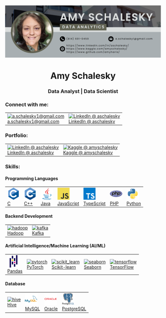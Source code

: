 ![Amy Schalesky, Data Analytics](Banner.png)
<h1 align="center">Amy Schalesky</h1>
<h3 align="center">Data Analyst | Data Scientist</h3>

<h3 align="left">Connect with me:</h3>
<table>
  <tr>
    <td>
      <a href="mailto:a.schalesky1@gmail.com" target="blank">
        <img src="https://upload.wikimedia.org/wikipedia/commons/7/7e/Gmail_icon_%282020%29.svg" alt="a.schalesky1@gmail.com" height="30" width="40" />
        <br>a.schalesky1@gmail.com
      </a>
    </td>
    <td>
      <a href="https://linkedin.com/in/aschalesky" target="blank">
        <img src="https://raw.githubusercontent.com/rahuldkjain/github-profile-readme-generator/master/src/images/icons/Social/linked-in-alt.svg" alt="LinkedIn @ aschalesky" height="30" width="40"/>
        <br>LinkedIn @ aschalesky
      </a>
    </td>
  </tr>
</table>

<h3 align="left">Portfolio:</h3>
<table>
  <tr>
    <td>
      <a href="https://linkedin.com/in/aschalesky" target="blank">
        <img src="https://raw.githubusercontent.com/rahuldkjain/github-profile-readme-generator/master/src/images/icons/Social/linked-in-alt.svg" alt="LinkedIn @ aschalesky" height="30" width="40"/>
        <br>LinkedIn @ aschalesky
      </a>
    </td>
    <td>
      <a href="https://kaggle.com/amyschalesky" target="blank">
        <img src="https://raw.githubusercontent.com/rahuldkjain/github-profile-readme-generator/master/src/images/icons/Social/kaggle.svg" alt="Kaggle @ amyschalesky" height="30" width="40" />
        <br>Kaggle @ amyschalesky
      </a>
    </td>
  </tr>
</table>

<h3 align="left">Skills:</h3>
<h4 align="left">Programming Languages</h4>
<p>
<table>
  <tr>
    <td>
      <a href="https://www.cprogramming.com/" target="_blank" rel="noreferrer">
        <img src="https://raw.githubusercontent.com/devicons/devicon/master/icons/c/c-original.svg" alt="C" width="40" height="40"/>
        <br>C
      </a>
    </td>
    <td>
      <a href="https://www.w3schools.com/cpp/" target="_blank" rel="noreferrer">
        <img src="https://raw.githubusercontent.com/devicons/devicon/master/icons/cplusplus/cplusplus-original.svg" alt="cplusplus" width="40" height="40"/>
        <br>C++
      </a>
    </td>
    <td>
      <a href="https://www.java.com" target="_blank" rel="noreferrer">
        <img src="https://raw.githubusercontent.com/devicons/devicon/master/icons/java/java-original.svg" alt="java" width="40" height="40"/>
        <br>Java
      </a>
    </td>
    <td>
      <a href="https://developer.mozilla.org/en-US/docs/Web/JavaScript" target="_blank" rel="noreferrer">
        <img src="https://raw.githubusercontent.com/devicons/devicon/master/icons/javascript/javascript-original.svg" alt="javascript" width="40" height="40"/>
        <br>JavaScript
      </a>
    </td>
    <td>
      <a href="https://www.typescriptlang.org/" target="_blank" rel="noreferrer">
        <img src="https://raw.githubusercontent.com/devicons/devicon/master/icons/typescript/typescript-original.svg" alt="typescript" width="40" height="40"/>
        <br>TypeScript
      </a>
    </td>
    <td>
      <a href="https://www.php.net" target="_blank" rel="noreferrer">
        <img src="https://raw.githubusercontent.com/devicons/devicon/master/icons/php/php-original.svg" alt="php" width="40" height="40"/>
        <br>PHP
      </a>
    </td>
    <td>
      <a href="https://www.python.org" target="_blank" rel="noreferrer">
        <img src="https://raw.githubusercontent.com/devicons/devicon/master/icons/python/python-original.svg" alt="python" width="40" height="40"/>
        <br>Python
      </a>
    </td>
  </tr>
</table>
</p>
<p>
<h4 align="left">Backend Development</h4>
<table>
  <tr>
    <td>
      <a href="https://hadoop.apache.org/" target="_blank" rel="noreferrer">
        <img src="https://www.vectorlogo.zone/logos/apache_hadoop/apache_hadoop-icon.svg" alt="hadoop" width="40" height="40"/>
        <br>Hadoop
      </a>
    </td>
    <td>
      <a href="https://kafka.apache.org/" target="_blank" rel="noreferrer">
        <img src="https://www.vectorlogo.zone/logos/apache_kafka/apache_kafka-icon.svg" alt="kafka" width="40" height="40"/>
        <br>Kafka
      </a>
    </td>
  </tr>
</table>
</p>
<h4 align="left">Artificial Intelligence/Machine Learning (AI/ML)</h4>
<table>
  <tr>
    <td>
      <a href="https://pandas.pydata.org/" target="_blank" rel="noreferrer">
        <img src="https://raw.githubusercontent.com/devicons/devicon/2ae2a900d2f041da66e950e4d48052658d850630/icons/pandas/pandas-original.svg" alt="pandas" width="40" height="40"/>
        <br>Pandas
      </a>
    </td>
    <td>
      <a href="https://pytorch.org/" target="_blank" rel="noreferrer">
        <img src="https://www.vectorlogo.zone/logos/pytorch/pytorch-icon.svg" alt="pytorch" width="40" height="40"/>
        <br>PyTorch
      </a>
    </td>
    <td>
      <a href="https://scikit-learn.org/" target="_blank" rel="noreferrer">
        <img src="https://upload.wikimedia.org/wikipedia/commons/0/05/Scikit_learn_logo_small.svg" alt="scikit_learn" width="40" height="40"/>
        <br>Scikit-learn
      </a>
    </td>
    <td>
      <a href="https://seaborn.pydata.org/" target="_blank" rel="noreferrer">
        <img src="https://seaborn.pydata.org/_images/logo-mark-lightbg.svg" alt="seaborn" width="40" height="40"/>
        <br>Seaborn
      </a>
    </td>
    <td>
      <a href="https://www.tensorflow.org" target="_blank" rel="noreferrer">
        <img src="https://www.vectorlogo.zone/logos/tensorflow/tensorflow-icon.svg" alt="tensorflow" width="40" height="40"/>
        <br>TensorFlow
      </a>
    </td>
  </tr>
</table>
<h4 align="left">Database</h4>
<table>
  <tr>
    <td>
      <a href="https://hive.apache.org/" target="_blank" rel="noreferrer">
        <img src="https://www.vectorlogo.zone/logos/apache_hive/apache_hive-icon.svg" alt="hive" width="40" height="40"/>
        <br>Hive
      </a>
    </td>
    <td>
      <a href="https://www.mysql.com/" target="_blank" rel="noreferrer">
        <img src="https://raw.githubusercontent.com/devicons/devicon/master/icons/mysql/mysql-original-wordmark.svg" alt="mysql" width="40" height="40"/>
        <br>MySQL
      </a>
    </td>
    <td>
      <a href="https://www.oracle.com/" target="_blank" rel="noreferrer">
        <img src="https://raw.githubusercontent.com/devicons/devicon/master/icons/oracle/oracle-original.svg" alt="oracle" width="40" height="40"/>
        <br>Oracle
      </a>
    </td>
    <td>
      <a href="https://www.postgresql.org" target="_blank" rel="noreferrer">
        <img src="https://raw.githubusercontent.com/devicons/devicon/master/icons/postgresql/postgresql-original-wordmark.svg" alt="postgresql" width="40" height="40"/>
        <br>PostgreSQL
      </a>
    </td>
  </tr>
</table>
